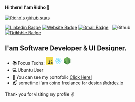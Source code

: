 #### Hi there! I'am Ridho 👋

[![Ridho's github stats](https://github-readme-stats.vercel.app/api?username=ridhomujizat&count_private=true)](https://github.com/ridhomujizat)

<img width="30%" align="right" alt="Github" src="https://media.giphy.com/media/QVreOR83Fgr67g2WFJ/giphy.gif" />

[![Linkedin Badge](https://img.shields.io/badge/-Linkedin-blue?style=flat&logo=Linkedin&logoColor=white&link=https://www.linkedin.com/in/ridhomujizat/)](https://www.linkedin.com/in/ridhomujizat/)
[![Website Badge](https://img.shields.io/badge/-Website-yellow?style=flat&logo=Google-Chrome&logoColor=white&link=https://ridhomujizat.github.io)](https://ridhomujizat.com)
[![Gmail Badge](https://img.shields.io/badge/-Mail-c14438?style=flat&logo=Gmail&logoColor=white&link=mailto:ridhomujizat@gmail.com)](mailto:ridhomujizat@gmail.com)
[![Dribbble Badge](https://img.shields.io/badge/-Dribbble-pink?style=flat&logo=dribbble&logoColor=white&link=https://dribbble.com/ridhomujizat)](https://dribbble.com/ridhomujizat)

## I'am Software Developer & UI Designer. 

- :books: Focus Techs:  <img height="25" src="https://raw.githubusercontent.com/github/explore/80688e429a7d4ef2fca1e82350fe8e3517d3494d/topics/javascript/javascript.png"> <img height="25" 
src="https://raw.githubusercontent.com/github/explore/80688e429a7d4ef2fca1e82350fe8e3517d3494d/topics/react/react.png"> <img height="25" src="https://raw.githubusercontent.com/github/explore/80688e429a7d4ef2fca1e82350fe8e3517d3494d/topics/nodejs/nodejs.png">
- 💻 Ubuntu User
- 🎲 You can see my portofolio [Click Here!](https://ridhomujizat.github.io) 
- :mailbox_with_mail: sometime i'am doing freelance for design [@drdev,io](https://www.instagram.com/drdev.io/)

Thank you for visiting my profile :v:
